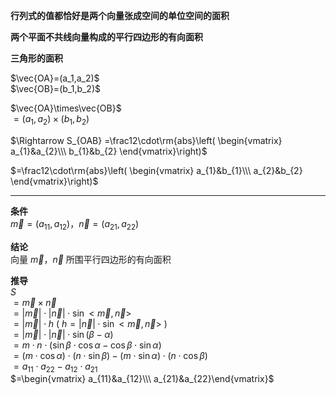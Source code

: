 **行列式的值都恰好是两个向量张成空间的单位空间的面积**  
  
**两个平面不共线向量构成的平行四边形的有向面积**  
  
**三角形的面积**  
  
$\vec{OA}=(a_1,a_2)$  
$\vec{OB}=(b_1,b_2)$  
  
$\vec{OA}\times\vec{OB}$  
$=(a_1,a_2)\times(b_1,b_2)$  
  
$\Rightarrow S_{OAB}  
=\frac12\cdot\rm{abs}\left(  
\begin{vmatrix}  
a_{1}&a_{2}\\\  
b_{1}&b_{2}  
\end{vmatrix}\right)$  
  
$=\frac12\cdot\rm{abs}\left(  
\begin{vmatrix}  
a_{1}&b_{1}\\\  
a_{2}&b_{2}  
\end{vmatrix}\right)$  
  
---  
**条件**  
$\vec m=(a_{11},a_{12})，\vec n=(a_{21},a_{22})$  
  
**结论**  
向量 $\vec m，\vec n$ 所围平行四边形的有向面积  
  
**推导**  
$S$  
$=\vec m\times\vec n$  
$=|\vec m|\cdot|\vec n|\cdot\sin<\vec m,\vec n>$  
$=|\vec m|\cdot h$  ( $h=|\vec n|\cdot\sin<\vec m,\vec n>$ )  
$=|\vec m|\cdot|\vec n|\cdot\sin(\beta-\alpha)$  
$=m\cdot n\cdot(\sin\beta\cdot\cos\alpha  
-\cos\beta\cdot\sin\alpha)$  
$=(m\cdot\cos\alpha)\cdot(n\cdot\sin\beta)  
-(m\cdot\sin\alpha)\cdot(n\cdot\cos\beta)$  
$=a_{11}\cdot a_{22}-a_{12}\cdot a_{21}$  
$=\begin{vmatrix}  
a_{11}&a_{12}\\\  
a_{21}&a_{22}\end{vmatrix}$  
